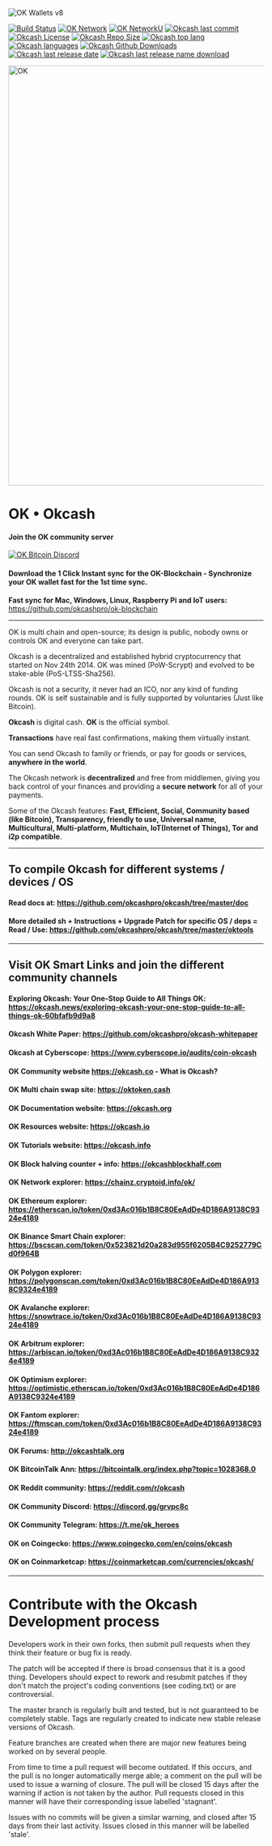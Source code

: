 
<img alt="OK Wallets v8" src="https://i.imgur.com/UZY6MAz.png">

[![Build Status](https://img.shields.io/badge/build-success-gre.svg?style=flat-square)](https://github.com/okcashpro/okcash) [![OK Network](https://img.shields.io/badge/network%20status-stable-brightgreen.svg?style=flat-square)](http://explorer.okcash.co) [![OK NetworkU](https://img.shields.io/badge/network%20uptime-100%25-gre.svg?style=flat-square)](http://explorer.okcash.co) [![Okcash last commit](https://img.shields.io/github/last-commit/okcashpro/okcash?style=flat-square)](https://github.com/okcashpro/okcash) [![Okcash License](https://img.shields.io/github/license/okcashpro/okcash?color=green&style=flat-square)](https://github.com/okcashpro/okcash/blob/master/COPYING) [![Okcash Repo Size](https://img.shields.io/github/repo-size/okcashpro/okcash?style=flat-square)](https://github.com/okcashpro/okcash) [![Okcash top lang](https://img.shields.io/github/languages/top/okcashpro/okcash?style=flat-square)](https://github.com/okcashpro/okcash) [![Okcash languages](https://img.shields.io/github/languages/count/okcashpro/okcash?style=flat-square)](https://github.com/okcashpro/okcash) [![Okcash Github Downloads](https://img.shields.io/github/downloads/okcashpro/okcash/total.svg?style=flat-square)](https://github.com/okcashpro/okcash) 
[![Okcash last release date](https://img.shields.io/github/release-date/okcashpro/okcash?label=latest%20release&style=flat-square)](https://github.com/okcashpro/okcash/releases/latest) [![Okcash last release name download](https://img.shields.io/github/v/release/okcashpro/okcash?label=release%20download&style=flat-square)](https://github.com/okcashpro/okcash/releases/latest)

<img src="https://media0.giphy.com/media/jQ4XBuu2FXFJyzfqie/giphy.gif" alt="OK" width="830">

# OK • Okcash

#### Join the OK community server

[![OK Bitcoin Discord](https://img.shields.io/discord/213747404745211904?label=discord&style=flat-square)](https://discord.gg/okcash)

#### Download the 1 Click Instant sync for the OK-Blockchain - Synchronize your OK wallet fast for the 1st time sync.
**Fast sync for Mac, Windows, Linux, Raspberry Pi and IoT users:** https://github.com/okcashpro/ok-blockchain

--------------------

OK is multi chain and open-source; its design is public, nobody owns or controls OK and everyone can take part. 

Okcash is a decentralized and established hybrid cryptocurrency that started on Nov 24th 2014. OK was mined (PoW-Scrypt) and evolved to be stake-able (PoS-LTSS-Sha256). 

Okcash is not a security, it never had an ICO, nor any kind of funding rounds. OK is self sustainable and is fully supported by voluntaries (Just like Bitcoin).

**Okcash** is digital cash. **OK** is the official symbol. 

**Transactions** have real fast confirmations, making them virtually instant. 

You can send Okcash to family or friends, or pay for goods or services, **anywhere in the world**.

The Okcash network is **decentralized** and free from middlemen, giving you back control of your finances and providing a **secure network** for all of your payments. 

Some of the Okcash features: **Fast, Efficient, Social, Community based (like Bitcoin), Transparency, friendly to use, Universal name, Multicultural, Multi-platform, Multichain, IoT(Internet of Things), Tor and i2p compatible**.

--------------------

## To compile Okcash for different systems / devices / OS

#### Read docs at: https://github.com/okcashpro/okcash/tree/master/doc

#### More detailed sh + Instructions + Upgrade Patch for specific OS / deps = Read / Use: https://github.com/okcashpro/okcash/tree/master/oktools

--------------------

## Visit OK Smart Links and join the different community channels

#### Exploring Okcash: Your One-Stop Guide to All Things OK: https://okcash.news/exploring-okcash-your-one-stop-guide-to-all-things-ok-60bfafb9d9a8

#### Okcash White Paper: https://github.com/okcashpro/okcash-whitepaper

#### Okcash at Cyberscope: https://www.cyberscope.io/audits/coin-okcash

#### OK Community website  https://okcash.co - What is Okcash?

#### OK Multi chain swap site: https://oktoken.cash

#### OK Documentation website:  https://okcash.org

#### OK Resources website:  https://okcash.io

#### OK Tutorials website:  https://okcash.info

#### OK Block halving counter + info:  https://okcashblockhalf.com

#### OK Network explorer:  https://chainz.cryptoid.info/ok/

#### OK Ethereum explorer:  https://etherscan.io/token/0xd3Ac016b1B8C80EeAdDe4D186A9138C9324e4189

#### OK Binance Smart Chain explorer:  https://bscscan.com/token/0x523821d20a283d955f6205B4C9252779Cd0f964B

#### OK Polygon explorer:  https://polygonscan.com/token/0xd3Ac016b1B8C80EeAdDe4D186A9138C9324e4189

#### OK Avalanche explorer:  https://snowtrace.io/token/0xd3Ac016b1B8C80EeAdDe4D186A9138C9324e4189

#### OK Arbitrum explorer:  https://arbiscan.io/token/0xd3Ac016b1B8C80EeAdDe4D186A9138C9324e4189

#### OK Optimism explorer:  https://optimistic.etherscan.io/token/0xd3Ac016b1B8C80EeAdDe4D186A9138C9324e4189

#### OK Fantom explorer:  https://ftmscan.com/token/0xd3Ac016b1B8C80EeAdDe4D186A9138C9324e4189

#### OK Forums:  http://okcashtalk.org

#### OK BitcoinTalk Ann: https://bitcointalk.org/index.php?topic=1028368.0

#### OK Reddit community: https://reddit.com/r/okcash

#### OK Community Discord: https://discord.gg/grvpc8c

#### OK Community Telegram: https://t.me/ok_heroes

#### OK on Coingecko: https://www.coingecko.com/en/coins/okcash

#### OK on Coinmarketcap: https://coinmarketcap.com/currencies/okcash/

-------------------

# Contribute with the Okcash Development process

Developers work in their own forks, then submit pull requests when
they think their feature or bug fix is ready.

The patch will be accepted if there is broad consensus that it is a
good thing.  Developers should expect to rework and resubmit patches
if they don't match the project's coding conventions (see coding.txt)
or are controversial.

The master branch is regularly built and tested, but is not guaranteed
to be completely stable. Tags are regularly created to indicate new
stable release versions of Okcash.

Feature branches are created when there are major new features being
worked on by several people.

From time to time a pull request will become outdated. If this occurs, and
the pull is no longer automatically merge able; a comment on the pull will
be used to issue a warning of closure. The pull will be closed 15 days
after the warning if action is not taken by the author. Pull requests closed
in this manner will have their corresponding issue labelled 'stagnant'.

Issues with no commits will be given a similar warning, and closed after
15 days from their last activity. Issues closed in this manner will be 
labelled 'stale'.


